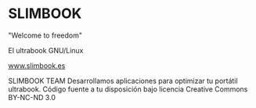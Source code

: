 # SLIMBOOK
"Welcome to freedom"

El ultrabook GNU/Linux

www.slimbook.es

SLIMBOOK TEAM
Desarrollamos aplicaciones para optimizar tu portátil ultrabook.
Código fuente a tu disposición bajo licencia Creative Commons BY-NC-ND 3.0
